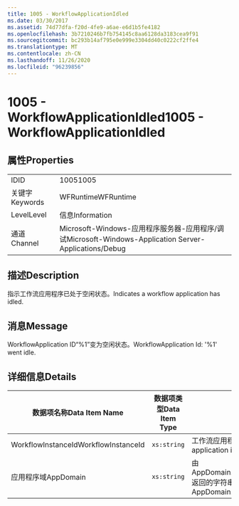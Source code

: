 ```yaml
---
title: 1005 - WorkflowApplicationIdled
ms.date: 03/30/2017
ms.assetid: 74d77dfa-f20d-4fe9-a6ae-e6d1b5fe4182
ms.openlocfilehash: 3b7210246b7fb754145c8aa6128da3183cea9f91
ms.sourcegitcommit: bc293b14af795e0e999e3304dd40c0222cf2ffe4
ms.translationtype: MT
ms.contentlocale: zh-CN
ms.lasthandoff: 11/26/2020
ms.locfileid: "96239856"
---
```

# <a name="1005---workflowapplicationidled"></a><span data-ttu-id="b9cf8-102">1005 - WorkflowApplicationIdled</span><span class="sxs-lookup"><span data-stu-id="b9cf8-102">1005 - WorkflowApplicationIdled</span></span>

## <a name="properties"></a><span data-ttu-id="b9cf8-103">属性</span><span class="sxs-lookup"><span data-stu-id="b9cf8-103">Properties</span></span>  
  
|||  
|-|-|  
|<span data-ttu-id="b9cf8-104">ID</span><span class="sxs-lookup"><span data-stu-id="b9cf8-104">ID</span></span>|<span data-ttu-id="b9cf8-105">1005</span><span class="sxs-lookup"><span data-stu-id="b9cf8-105">1005</span></span>|  
|<span data-ttu-id="b9cf8-106">关键字</span><span class="sxs-lookup"><span data-stu-id="b9cf8-106">Keywords</span></span>|<span data-ttu-id="b9cf8-107">WFRuntime</span><span class="sxs-lookup"><span data-stu-id="b9cf8-107">WFRuntime</span></span>|  
|<span data-ttu-id="b9cf8-108">Level</span><span class="sxs-lookup"><span data-stu-id="b9cf8-108">Level</span></span>|<span data-ttu-id="b9cf8-109">信息</span><span class="sxs-lookup"><span data-stu-id="b9cf8-109">Information</span></span>|  
|<span data-ttu-id="b9cf8-110">通道</span><span class="sxs-lookup"><span data-stu-id="b9cf8-110">Channel</span></span>|<span data-ttu-id="b9cf8-111">Microsoft-Windows-应用程序服务器-应用程序/调试</span><span class="sxs-lookup"><span data-stu-id="b9cf8-111">Microsoft-Windows-Application Server-Applications/Debug</span></span>|  
  
## <a name="description"></a><span data-ttu-id="b9cf8-112">描述</span><span class="sxs-lookup"><span data-stu-id="b9cf8-112">Description</span></span>  

 <span data-ttu-id="b9cf8-113">指示工作流应用程序已处于空闲状态。</span><span class="sxs-lookup"><span data-stu-id="b9cf8-113">Indicates a workflow application has idled.</span></span>  
  
## <a name="message"></a><span data-ttu-id="b9cf8-114">消息</span><span class="sxs-lookup"><span data-stu-id="b9cf8-114">Message</span></span>  

 <span data-ttu-id="b9cf8-115">WorkflowApplication ID“%1”变为空闲状态。</span><span class="sxs-lookup"><span data-stu-id="b9cf8-115">WorkflowApplication Id: '%1' went idle.</span></span>  
  
## <a name="details"></a><span data-ttu-id="b9cf8-116">详细信息</span><span class="sxs-lookup"><span data-stu-id="b9cf8-116">Details</span></span>  
  
|<span data-ttu-id="b9cf8-117">数据项名称</span><span class="sxs-lookup"><span data-stu-id="b9cf8-117">Data Item Name</span></span>|<span data-ttu-id="b9cf8-118">数据项类型</span><span class="sxs-lookup"><span data-stu-id="b9cf8-118">Data Item Type</span></span>|<span data-ttu-id="b9cf8-119">描述</span><span class="sxs-lookup"><span data-stu-id="b9cf8-119">Description</span></span>|  
|--------------------|--------------------|-----------------|  
|<span data-ttu-id="b9cf8-120">WorkflowInstanceId</span><span class="sxs-lookup"><span data-stu-id="b9cf8-120">WorkflowInstanceId</span></span>|`xs:string`|<span data-ttu-id="b9cf8-121">工作流应用程序 ID</span><span class="sxs-lookup"><span data-stu-id="b9cf8-121">The workflow application id</span></span>|  
|<span data-ttu-id="b9cf8-122">应用程序域</span><span class="sxs-lookup"><span data-stu-id="b9cf8-122">AppDomain</span></span>|`xs:string`|<span data-ttu-id="b9cf8-123">由 AppDomain.CurrentDomain.FriendlyName 返回的字符串。</span><span class="sxs-lookup"><span data-stu-id="b9cf8-123">The string returned by AppDomain.CurrentDomain.FriendlyName.</span></span>|
